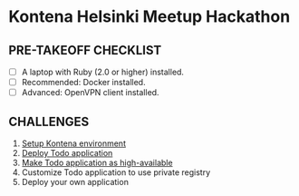 # Kontena Helsinki Meetup Hackathon

## PRE-TAKEOFF CHECKLIST
- [ ] A laptop with Ruby (2.0 or higher) installed.
- [ ] Recommended: Docker installed.
- [ ] Advanced: OpenVPN client installed.

## CHALLENGES
1. [Setup Kontena environment](setup.md)
2. [Deploy Todo application](deploy.md)
3. [Make Todo application as high-available](ha.md)
4. Customize Todo application to use private registry
5. Deploy your own application
